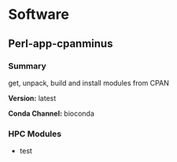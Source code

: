 # Software

## Perl-app-cpanminus

### Summary

get, unpack, build and install modules from CPAN

**Version:** latest

**Conda Channel:** bioconda

### HPC Modules

* test


